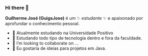 ### Hi there 👋

**Guilherme José (GuigsJose)** é um ✨ _estudante_ ✨ e apaixonado por aprofundar o conhecimento pessoal.

- 🔭 Atualmente estudando na Universidade Positivo
- 🌱 Estudando todo tipo de tecnologia dentro e fora da faculdade.
- 👯 I’m looking to collaborate on ...
- 🤔 Eu gostaria de ideias para projetos em Java.


